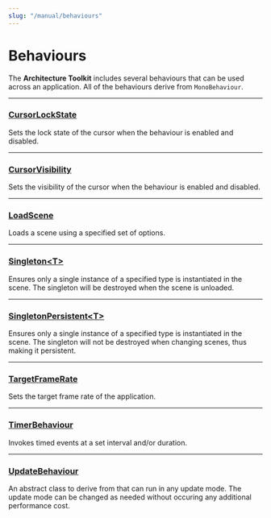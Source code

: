 ```yaml
---
slug: "/manual/behaviours"
---
```


# Behaviours

The **Architecture Toolkit** includes several behaviours that can be used across an application. All of the behaviours derive from `MonoBehaviour`.

<hr/>

### [CursorLockState](/api/Zigurous.Architecture/CursorLockState)

Sets the lock state of the cursor when the behaviour is enabled and disabled.

<hr/>

### [CursorVisibility](/api/Zigurous.Architecture/CursorVisibility)

Sets the visibility of the cursor when the behaviour is enabled and disabled.

<hr/>

### [LoadScene](/api/Zigurous.Architecture/LoadScene)

Loads a scene using a specified set of options.

<hr/>

### [Singleton\<T\>](/api/Zigurous.Architecture/Singleton-1)

Ensures only a single instance of a specified type is instantiated in the scene. The singleton will be destroyed when the scene is unloaded.

<hr/>

### [SingletonPersistent\<T\>](/api/Zigurous.Architecture/SingletonPersistent-1)

Ensures only a single instance of a specified type is instantiated in the scene. The singleton will not be destroyed when changing scenes, thus making it persistent.

<hr/>

### [TargetFrameRate](/api/Zigurous.Architecture/TargetFrameRate)

Sets the target frame rate of the application.

<hr/>

### [TimerBehaviour](/api/Zigurous.Architecture/TimerBehaviour)

Invokes timed events at a set interval and/or duration.

<hr/>

### [UpdateBehaviour](/api/Zigurous.Architecture/UpdateBehaviour)

An abstract class to derive from that can run in any update mode. The update mode can be changed as needed without occuring any additional performance cost.
